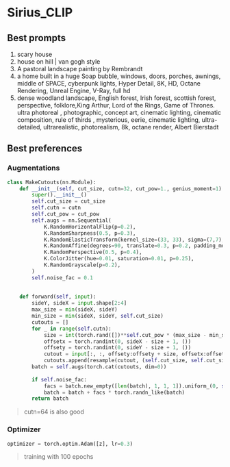 # Sirius_CLIP

## Best prompts
1. scary house
2. house on hill | van gogh style
3. A pastoral landscape painting by Rembrandt
4. a home built in a huge Soap bubble, windows, doors, porches, awnings, middle of SPACE, cyberpunk lights, Hyper Detail, 8K, HD, Octane Rendering, Unreal Engine, V-Ray, full hd
5. dense woodland landscape, English forest, Irish forest, scottish forest, perspective, folklore,King Arthur, Lord of the Rings, Game of Thrones. ultra photoreal , photographic, concept art, cinematic lighting, cinematic composition, rule of thirds , mysterious, eerie, cinematic lighting, ultra-detailed, ultrarealistic, photorealism, 8k, octane render, Albert Bierstadt

## Best preferences

### Augmentations
```py
class MakeCutouts(nn.Module):
    def __init__(self, cut_size, cutn=32, cut_pow=1., genius_moment=1):
        super().__init__()
        self.cut_size = cut_size
        self.cutn = cutn
        self.cut_pow = cut_pow
        self.augs = nn.Sequential(
            K.RandomHorizontalFlip(p=0.2),
            K.RandomSharpness(0.5, p=0.3),
            K.RandomElasticTransform(kernel_size=(33, 33), sigma=(7,7), p=0.1),
            K.RandomAffine(degrees=90, translate=0.3, p=0.2, padding_mode='border'),
            K.RandomPerspective(0.5, p=0.4),
            K.ColorJitter(hue=0.01, saturation=0.01, p=0.25),
            K.RandomGrayscale(p=0.2),
        )
        self.noise_fac = 0.1
 
 
    def forward(self, input):
        sideY, sideX = input.shape[2:4]
        max_size = min(sideX, sideY)
        min_size = min(sideX, sideY, self.cut_size)
        cutouts = []
        for _ in range(self.cutn):
            size = int(torch.rand([])**self.cut_pow * (max_size - min_size) + min_size)
            offsetx = torch.randint(0, sideX - size + 1, ())
            offsety = torch.randint(0, sideY - size + 1, ())
            cutout = input[:, :, offsety:offsety + size, offsetx:offsetx + size]
            cutouts.append(resample(cutout, (self.cut_size, self.cut_size)))
        batch = self.augs(torch.cat(cutouts, dim=0))
        
        if self.noise_fac:
            facs = batch.new_empty([len(batch), 1, 1, 1]).uniform_(0, self.noise_fac)
            batch = batch + facs * torch.randn_like(batch)
        return batch
```
> cutn=64 is also good
### Optimizer
```py
optimizer = torch.optim.Adam([z], lr=0.3)
```
> training with 100 epochs
